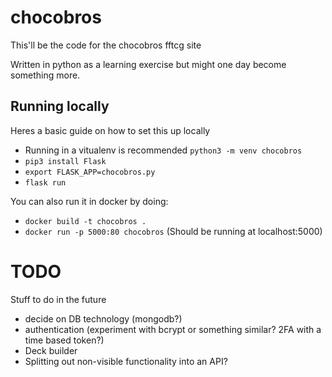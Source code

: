 # chocobros

This'll be the code for the chocobros fftcg site

Written in python as a learning exercise but might one day become something more.

## Running locally

Heres a basic guide on how to set this up locally
 - Running in a vitualenv is recommended `python3 -m venv chocobros`
 - `pip3 install Flask`
 - `export FLASK_APP=chocobros.py`
 - `flask run`

You can also run it in docker by doing:
 - `docker build -t chocobros .`
 - `docker run -p 5000:80 chocobros` (Should be running at localhost:5000)


 # TODO

 Stuff to do in the future
  - decide on DB technology (mongodb?)
  - authentication (experiment with bcrypt or something similar? 2FA with a time based token?)
  - Deck builder
  - Splitting out non-visible functionality into an API?
